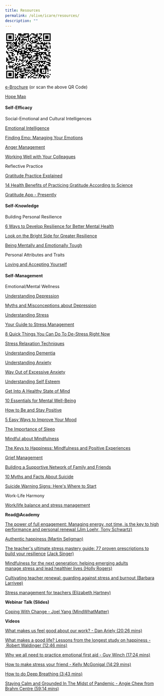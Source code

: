 ```yaml
---
title: Resources
permalink: /olive/icare/resources/
description: ""
---
```

<img src="/images/icare-brochure-qr.jpeg"  
style="width:30%">

[e-Brochure](https://academyofsingaporeteachers.moe.edu.sg/docs/librariesprovider8/icare-docs/icare-brochure.pdf?sfvrsn=31fd79cc_0 "iCare brochure") (or scan the above QR Code)

[Hope Map](https://academyofsingaporeteachers.moe.edu.sg/docs/librariesprovider8/icare-docs/hope-map.pdf?sfvrsn=84e6fc5e_0 "Hope Map")

  

#### **Self-Efficacy**

Social-Emotional and Cultural Intelligences

[Emotional Intelligence](https://www.healthhub.sg/live-healthy/579/mental_health_emotional_intelligence_pdf)

[Finding Emo: Managing Your Emotions](https://www.healthhub.sg/live-healthy/1754/finding-emo-know-and-manage-your-emotions)

[Anger Management](https://academyofsingaporeteachers.moe.edu.sg/docs/librariesprovider8/icare-docs/anger-management.pdf?sfvrsn=d983454f_2 "Anger Management")

[Working Well with Your Colleagues](https://www.healthhub.sg/live-healthy/592/workingwell-withyourcolleagues)

Reflective Practice

[Gratitude Practice Explained](http://ei.yale.edu/what-is-gratitude/)  

[14 Health Benefits of Practicing Gratitude According to Science](https://positivepsychology.com/benefits-of-gratitude/)

[Gratitude App - Presently](https://appadvice.com/app/presently-a-gratitude-journal/1474231565)  

#### Self-Knowledge


Building Personal Resilience

[6 Ways to Develop Resilience for Better Mental Health](https://www.healthhub.sg/live-healthy/575/mentalhealth_resilience)

[Look on the Bright Side for Greater Resilience](https://www.healthhub.sg/live-healthy/1755/look-on-the-bright-side-managing-setbacks)

[Being Mentally and Emotionally Tough](https://www.healthhub.sg/live-healthy/174/being_mentally_and_emotionally_tough)

Personal Attributes and Traits

[Loving and Accepting Yourself](https://www.healthhub.sg/live-healthy/438/loving_and_accepting_yourself)

#### Self-Management

Emotional/Mental Wellness

[Understanding Depression](https://academyofsingaporeteachers.moe.edu.sg/docs/librariesprovider8/icare-docs/mood.pdf?sfvrsn=e18115ff_2 "Mood")

[Myths and Misconceptions about Depression](https://www.healthhub.sg/live-healthy/509/mythsandmisconceptionsaboutdepression)

[Understanding Stress](https://academyofsingaporeteachers.moe.edu.sg/docs/librariesprovider8/icare-docs/stress.pdf?sfvrsn=8e2a431e_2 "Stress")

[Your Guide to Stress Management](https://www.healthhub.sg/live-healthy/175/beatstressguide)

[8 Quick Things You Can Do To De-Stress Right Now](https://www.healthhub.sg/live-healthy/1087/8-quick-things-you-can-do-to-de-stress-right-now)

[Stress Relaxation Techniques](https://www.healthhub.sg/live-healthy/435/stressrelaxationtechniques)

[Understanding Dementia](https://academyofsingaporeteachers.moe.edu.sg/docs/librariesprovider8/icare-docs/understanding-dementia.pdf?sfvrsn=9bb2038d_2 "Understanding Dementia")

[Understanding Anxiety](https://www.healthhub.sg/live-healthy/133/understandinganxiety)

[Way Out of Excessive Anxiety](https://academyofsingaporeteachers.moe.edu.sg/docs/librariesprovider8/icare-docs/way-out-of-excessive-anxiety.pdf?sfvrsn=db1a152f_2 "Way Out of Excessive Anxiety")

[Understanding Self Esteem](https://academyofsingaporeteachers.moe.edu.sg/docs/librariesprovider8/icare-docs/you-are-special_all-about-self-esteem.pdf?sfvrsn=ba46cc53_2 "You Are Special_All About Self Esteem")

[Get Into A Healthy State of Mind](https://academyofsingaporeteachers.moe.edu.sg/docs/librariesprovider8/icare-docs/get-into-a-healthy-state-of-mind-1.pdf?sfvrsn=e89460f9_2 "Get Into A Healthy State of Mind")

[10 Essentials for Mental Well-Being](https://www.healthhub.sg/live-healthy/1926/10-Essentials-for-Mental-Well-Being)

[How to Be and Stay Positive](https://www.healthhub.sg/live-healthy/427/how_to_be_and_stay_positive)

[5 Easy Ways to Improve Your Mood](https://www.healthhub.sg/live-healthy/229/5_easy_ways_to_brighten_your_day)

[The Importance of Sleep](https://www.healthhub.sg/live-healthy/1770/catch-your-zzzs-tips-for-a-better-nights-sleep)

[Mindful about Mindfulness](https://www.healthhub.sg/live-healthy/1193/mindful-about-mindfulness)

[The Keys to Happiness: Mindfulness and Positive Experiences](https://www.healthhub.sg/live-healthy/1453/top-up-your-happiness)

[Grief Management](https://www.healthhub.sg/live-healthy/273/grief_management)  

[Building a Supportive Network of Family and Friends](https://www.healthhub.sg/live-healthy/448/buildingasupportivenetwork)

[10 Myths and Facts About Suicide](https://www.sos.org.sg/blog/10-myths-and-facts-about-suicide)

[Suicide Warning Signs: Here's Where to Start](https://www.sos.org.sg/blog/suicide-warning-sign-here-where-to-start)

Work-Life Harmony

[Work/life balance and stress management](https://www.qld.gov.au/health/mental-health/lifestyle)

**Read@Academy**

[The power of full engagement: Managing energy, not time, is the key to high performance and personal renewal (Jim Loehr, Tony Schwartz)](https://readacademy.moe.edu.sg/cgi-bin/spydus.exe/FULL/WPAC/ALLENQ/303392/578349,1)

[Authentic happiness (Martin Seligman)](https://readacademy.moe.edu.sg/cgi-bin/spydus.exe/FULL/WPAC/ALLENQ/246711/187946,1)  

[The teacher's ultimate stress mastery guide: 77 proven prescriptions to build your resilience](https://readacademy.moe.edu.sg/cgi-bin/spydus.exe/FULL/WPAC/ALLENQ/303427/358230,8) [(Jack Singer)](https://readacademy.moe.edu.sg/cgi-bin/spydus.exe/FULL/WPAC/ALLENQ/303436/358230,9)  

[Mindfulness for the next generation: helping emerging adults manage stress and lead healthier lives (Holly Rogers)](https://readacademy.moe.edu.sg/cgi-bin/spydus.exe/FULL/WPAC/ALLENQ/303436/274953,5)

[Cultivating teacher renewal: guarding against stress and burnout (Barbara Larrivee)](https://readacademy.moe.edu.sg/cgi-bin/spydus.exe/FULL/WPAC/ALLENQ/303436/274953,5)

[Stress management for teachers (Elizabeth Hartney)](https://readacademy.moe.edu.sg/cgi-bin/spydus.exe/FULL/WPAC/ALLENQ/303436/467424,11)

**Webinar Talk (Slides)**

[Coping With Change - Joel Yang (MindWhatMatter)](/files/coping_with_change1.pdf)

**Videos**

[What makes us feel good about our work? - Dan Ariely (20:26 mins)](https://www.ted.com/talks/dan_ariely_what_makes_us_feel_good_about_our_work.html)

[What makes a good life? Lessons from the longest study on happiness - Robert Waldinger (12:46 mins)](https://www.ted.com/talks/robert_waldinger_what_makes_a_good_life_lessons_from_the_longest_study_on_happiness.html)

[Why we all need to practice emotional first aid - Guy Winch (17:24 mins)](https://www.ted.com/talks/guy_winch_the_case_for_emotional_hygiene.html)

[How to make stress your friend - Kelly McGonigal (14:29 mins)](https://www.ted.com/talks/kelly_mcgonigal_how_to_make_stress_your_friend)

[How to do Deep Breathing (3:43 mins)](https://www.youtube.com/watch?time_continue=22&v=EYQsRBNYdPk&feature=emb_logo)

[Staying Calm and Grounded In The Midst of Pandemic - Angie Chew from Brahm Centre (59:14 mins)](https://youtu.be/BXtov6Lc5C8)